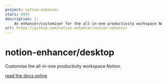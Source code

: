 ```yaml
---
project: notion-enhancer
stars: 4947
description: |-
    An enhancer/customiser for the all-in-one productivity workspace Notion
url: https://github.com/notion-enhancer/notion-enhancer
---
```


# notion-enhancer/desktop

Customise the all-in-one productivity workspace Notion.

[read the docs online](https://notion-enhancer.github.io/)

